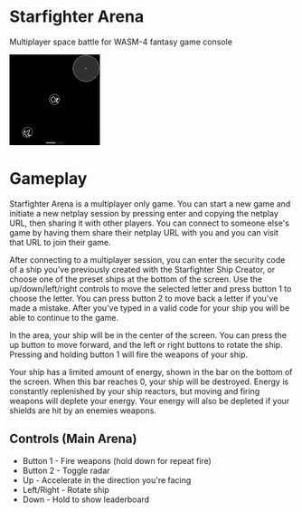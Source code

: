 # Starfighter Arena
Multiplayer space battle for WASM-4 fantasy game console

![Screenshot](https://github.com/jzeiber/wasm4-starfighterarena/raw/main/images/screenshot1.png "Screenshot")

# Gameplay
Starfighter Arena is a multiplayer only game.  You can start a new game and initiate a new netplay session by pressing enter and copying the netplay URL, then sharing it with other players.  You can connect to someone else's game by having them share their netplay URL with you and you can visit that URL to join their game.

After connecting to a multiplayer session, you can enter the security code of a ship you've previously created with the Starfighter Ship Creator, or choose one of the preset ships at the bottom of the screen.  Use the up/down/left/right controls to move the selected letter and press button 1 to choose the letter.  You can press button 2 to move back a letter if you've made a mistake.  After you've typed in a valid code for your ship you will be able to continue to the game.

In the area, your ship will be in the center of the screen.  You can press the up button to move forward, and the left or right buttons to rotate the ship.  Pressing and holding button 1 will fire the weapons of your ship.

Your ship has a limited amount of energy, shown in the bar on the bottom of the screen.  When this bar reaches 0, your ship will be destroyed.  Energy is constantly replenished by your ship reactors, but moving and firing weapons will deplete your energy.  Your energy will also be depleted if your shields are hit by an enemies weapons.

## Controls (Main Arena)
- Button 1 - Fire weapons (hold down for repeat fire)
- Button 2 - Toggle radar
- Up - Accelerate in the direction you're facing
- Left/Right - Rotate ship
- Down - Hold to show leaderboard
